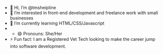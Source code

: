 - 👋 Hi, I’m @tmsheipline
- 👀 I’m interested in front-end development and freelance work with small businesses
- 🌱 I’m currently learning HTML/CSS/Javascript
- - 😄 Pronouns: She/Her
- ⚡ Fun fact: I am a Registered Vet Tech looking to make the career jump into software development.

<!---
tmsheipline/tmsheipline is a ✨ special ✨ repository because its `README.md` (this file) appears on your GitHub profile.
You can click the Preview link to take a look at your changes.
--->
